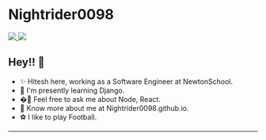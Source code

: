 # Nightrider0098

<p>
  
  <a href="https://www.linkedin.com/in/hitesh-choudhary-6472abaa/">
    <img src="https://img.shields.io/badge/-hitesh-blue?style=flat-square&logo=Linkedin&logoColor=white&link=https://www.linkedin.com/in/hitesh-choudhary-6472abaa/">
  <a/>
   <a href="mailto:hitesh0811999@gmail.com">
    <img src="https://img.shields.io/badge/-hitesh0811999@gmail.com-c14438?style=flat-square&logo=Gmail&logoColor=white&link=mailto:hitesh0811999@gmail.com">
   <a/>
</p>
    
Hey!! 👋
-------
- ✨ Hitesh here, working as a Software Engineer at NewtonSchool.
- 🌱 I'm presently learning Django.
- �💬  Feel free to ask me about Node, React.
- 🍎 Know more about me at Nightrider0098.github.io.
- ⚽ I like to play Football.
-------
